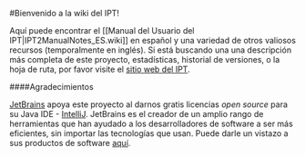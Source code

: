 #Bienvenido a la wiki del IPT!  

Aquí puede encontrar el [[Manual del Usuario del IPT|IPT2ManualNotes_ES.wiki]] en español y una variedad de otros valiosos recursos (temporalmente en inglés). Si está buscando una una descripción más completa de este proyecto, estadísticas, historial de versiones, o la hoja de ruta, por favor visite el [sitio web del IPT](http://www.gbif.org/ipt).

####Agradecimientos

[JetBrains](http://www.jetbrains.com/) apoya este proyecto al darnos gratis licencias _open source_  para su Java IDE - [IntelliJ](http://www.jetbrains.com/idea/). JetBrains es el creador de un amplio rango de herramientas que han ayudado a los desarrolladores de software a ser más eficientes, sin importar las tecnologías que usan. Puede darle un vistazo a sus productos de software [aquí](http://www.jetbrains.com/).
